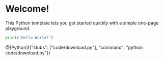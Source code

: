 # Welcome!

This Python template lets you get started quickly with a simple one-page playground.

```python runnable
print('Hello World!')
```

@[Python]({"stubs": ["code/download.py"], "command": "python code/download.py"})
